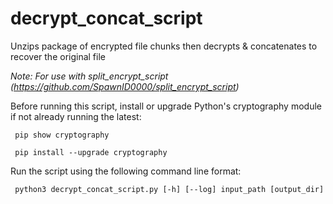 # decrypt_concat_script
Unzips package of encrypted file chunks then decrypts & concatenates to recover the original file

_Note: For use with split_encrypt_script (https://github.com/SpawnID0000/split_encrypt_script)_

Before running this script, install or upgrade Python's cryptography module if not already running the latest:

     pip show cryptography

     pip install --upgrade cryptography

Run the script using the following command line format:

     python3 decrypt_concat_script.py [-h] [--log] input_path [output_dir]
